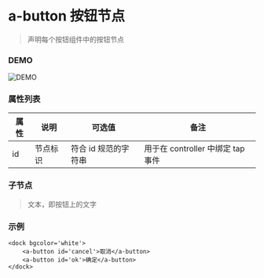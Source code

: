 # a-button 按钮节点
> 声明每个按钮组件中的按钮节点

### DEMO
![DEMO](https://ohc0dpsgs.qnssl.com/image/service/serviceBanner.jpg)

### 属性列表

属性 | 说明 | 可选值 | 备注 
--- | --- | --- | ---
id | 节点标识 | 符合 id 规范的字符串 | 用于在 controller 中绑定 tap 事件


### 子节点
>  文本，即按钮上的文字

### 示例
```
<dock bgcolor='white'>
    <a-button id='cancel'>取消</a-button>
    <a-button id='ok'>确定</a-button>
</dock>
```

### &nbsp;